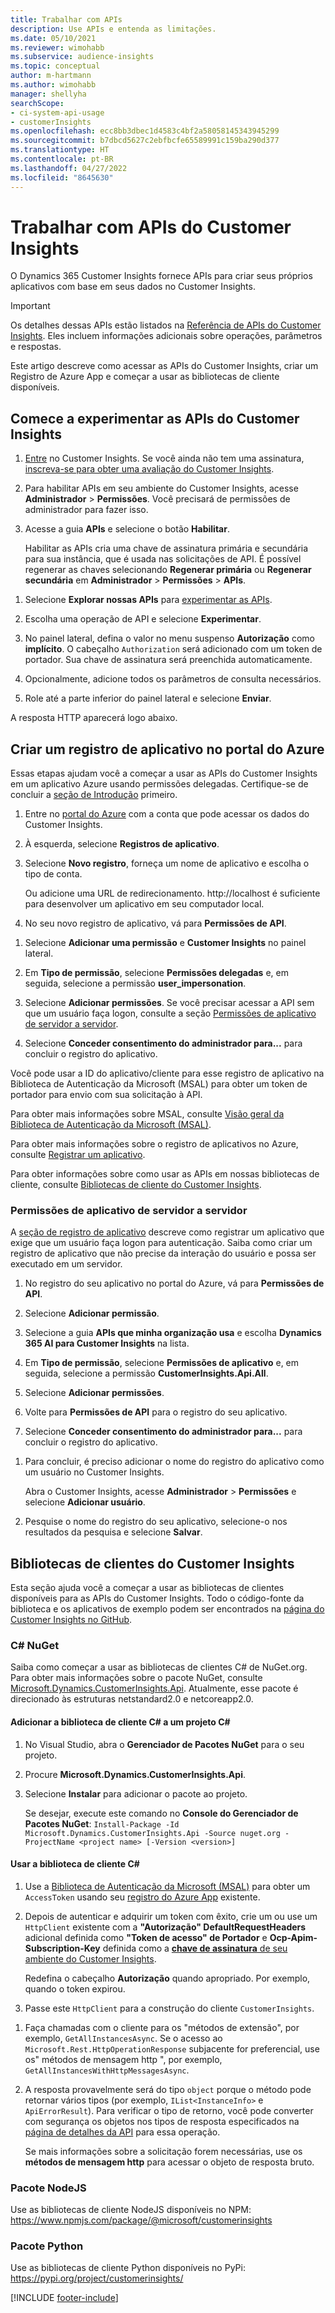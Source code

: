 ```yaml
---
title: Trabalhar com APIs
description: Use APIs e entenda as limitações.
ms.date: 05/10/2021
ms.reviewer: wimohabb
ms.subservice: audience-insights
ms.topic: conceptual
author: m-hartmann
ms.author: wimohabb
manager: shellyha
searchScope:
- ci-system-api-usage
- customerInsights
ms.openlocfilehash: ecc8bb3dbec1d4583c4bf2a58058145343945299
ms.sourcegitcommit: b7dbcd5627c2ebfbcfe65589991c159ba290d377
ms.translationtype: HT
ms.contentlocale: pt-BR
ms.lasthandoff: 04/27/2022
ms.locfileid: "8645630"
---
```

# <a name="work-with-customer-insights-apis"></a>Trabalhar com APIs do Customer Insights

O Dynamics 365 Customer Insights fornece APIs para criar seus próprios aplicativos com base em seus dados no Customer Insights.

> [!IMPORTANT]
> Os detalhes dessas APIs estão listados na [Referência de APIs do Customer Insights](https://developer.ci.ai.dynamics.com/api-details#api=CustomerInsights). Eles incluem informações adicionais sobre operações, parâmetros e respostas.

Este artigo descreve como acessar as APIs do Customer Insights, criar um Registro de Azure App e começar a usar as bibliotecas de cliente disponíveis.

## <a name="get-started-trying-the-customer-insights-apis"></a>Comece a experimentar as APIs do Customer Insights

1. [Entre](https://home.ci.ai.dynamics.com) no Customer Insights. Se você ainda não tem uma assinatura, [inscreva-se para obter uma avaliação do Customer Insights](https://aka.ms/tryci).

1. Para habilitar APIs em seu ambiente do Customer Insights, acesse **Administrador** > **Permissões**. Você precisará de permissões de administrador para fazer isso.

1. Acesse a guia **APIs** e selecione o botão **Habilitar**.    
 
   Habilitar as APIs cria uma chave de assinatura primária e secundária para sua instância, que é usada nas solicitações de API. É possível regenerar as chaves selecionando **Regenerar primária** ou **Regenerar secundária** em **Administrador** > **Permissões** > **APIs**.

<!--  :::image type="content" source="media/enable-apis.gif" alt-text="Enable Customer Insights APIs."::: -->

1. Selecione **Explorar nossas APIs** para [experimentar as APIs](https://developer.ci.ai.dynamics.com/api-details#api=CustomerInsights&operation=Get-all-instances).

1. Escolha uma operação de API e selecione **Experimentar**.

1. No painel lateral, defina o valor no menu suspenso **Autorização** como **implícito**. O cabeçalho `Authorization` será adicionado com um token de portador. Sua chave de assinatura será preenchida automaticamente.
  
1. Opcionalmente, adicione todos os parâmetros de consulta necessários.

1. Role até a parte inferior do painel lateral e selecione **Enviar**.

A resposta HTTP aparecerá logo abaixo.

<!--   :::image type="content" source="media/try-apis.gif" alt-text="How to test the APIs."::: -->

## <a name="create-a-new-app-registration-in-the-azure-portal"></a>Criar um registro de aplicativo no portal do Azure

Essas etapas ajudam você a começar a usar as APIs do Customer Insights em um aplicativo Azure usando permissões delegadas. Certifique-se de concluir a [seção de Introdução](#get-started-trying-the-customer-insights-apis) primeiro.

1. Entre no [portal do Azure](https://portal.azure.com) com a conta que pode acessar os dados do Customer Insights.

1. À esquerda, selecione **Registros de aplicativo**.

1. Selecione **Novo registro**, forneça um nome de aplicativo e escolha o tipo de conta.
 
   Ou adicione uma URL de redirecionamento. http://localhost é suficiente para desenvolver um aplicativo em seu computador local.

1. No seu novo registro de aplicativo, vá para **Permissões de API**.

<!--   :::image type="content" source="media/app-registration-1.gif" alt-text="How to set API permissions in App registration."::: -->

1. Selecione **Adicionar uma permissão** e **Customer Insights** no painel lateral.

1. Em **Tipo de permissão**, selecione **Permissões delegadas** e, em seguida, selecione a permissão **user_impersonation**.

1. Selecione **Adicionar permissões**. Se você precisar acessar a API sem que um usuário faça logon, consulte a seção [Permissões de aplicativo de servidor a servidor](#server-to-server-application-permissions).

1. Selecione **Conceder consentimento do administrador para...** para concluir o registro do aplicativo.

Você pode usar a ID do aplicativo/cliente para esse registro de aplicativo na Biblioteca de Autenticação da Microsoft (MSAL) para obter um token de portador para envio com sua solicitação à API.

<!-- :::image type="content" source="media/grant-admin-consent.gif" alt-text="How to grant admin consent."::: -->

Para obter mais informações sobre MSAL, consulte [Visão geral da Biblioteca de Autenticação da Microsoft (MSAL)](/azure/active-directory/develop/msal-overview).

Para obter mais informações sobre o registro de aplicativos no Azure, consulte [Registrar um aplicativo](/azure/active-directory/develop/quickstart-register-app.md#register-an-application).

Para obter informações sobre como usar as APIs em nossas bibliotecas de cliente, consulte [Bibliotecas de cliente do Customer Insights](#customer-insights-client-libraries).

### <a name="server-to-server-application-permissions"></a>Permissões de aplicativo de servidor a servidor

A [seção de registro de aplicativo](#create-a-new-app-registration-in-the-azure-portal) descreve como registrar um aplicativo que exige que um usuário faça logon para autenticação. Saiba como criar um registro de aplicativo que não precise da interação do usuário e possa ser executado em um servidor.

1. No registro do seu aplicativo no portal do Azure, vá para **Permissões de API**.

1. Selecione **Adicionar permissão**. 

1. Selecione a guia **APIs que minha organização usa** e escolha **Dynamics 365 AI para Customer Insights** na lista. 

1. Em **Tipo de permissão**, selecione **Permissões de aplicativo** e, em seguida, selecione a permissão **CustomerInsights.Api.All**.

1. Selecione **Adicionar permissões**.

1. Volte para **Permissões de API** para o registro do seu aplicativo.

1. Selecione **Conceder consentimento do administrador para...** para concluir o registro do aplicativo.

 <!--  :::image type="content" source="media/grant-admin-consent.gif" alt-text="How to grant admin consent."::: -->

1. Para concluir, é preciso adicionar o nome do registro do aplicativo como um usuário no Customer Insights.  
   
   Abra o Customer Insights, acesse **Administrador** > **Permissões** e selecione **Adicionar usuário**.

1. Pesquise o nome do registro do seu aplicativo, selecione-o nos resultados da pesquisa e selecione **Salvar**.

## <a name="customer-insights-client-libraries"></a>Bibliotecas de clientes do Customer Insights

Esta seção ajuda você a começar a usar as bibliotecas de clientes disponíveis para as APIs do Customer Insights. Todo o código-fonte da biblioteca e os aplicativos de exemplo podem ser encontrados na [página do Customer Insights no GitHub](https://github.com/microsoft/Dynamics365-CustomerInsights-Client-Libraries). 

### <a name="c-nuget"></a>C# NuGet

Saiba como começar a usar as bibliotecas de clientes C# de NuGet.org. Para obter mais informações sobre o pacote NuGet, consulte [Microsoft.Dynamics.CustomerInsights.Api](https://www.nuget.org/packages/Microsoft.Dynamics.CustomerInsights.Api/). Atualmente, esse pacote é direcionado às estruturas netstandard2.0 e netcoreapp2.0.

#### <a name="add-the-c-client-library-to-a-c-project"></a>Adicionar a biblioteca de cliente C# a um projeto C#

1. No Visual Studio, abra o **Gerenciador de Pacotes NuGet** para o seu projeto.

1. Procure **Microsoft.Dynamics.CustomerInsights.Api**.

1. Selecione **Instalar** para adicionar o pacote ao projeto.
 
   Se desejar, execute este comando no **Console do Gerenciador de Pacotes NuGet**: `Install-Package -Id Microsoft.Dynamics.CustomerInsights.Api -Source nuget.org -ProjectName <project name> [-Version <version>]`

 <!--  :::image type="content" source="media/visual-studio-nuget-package.gif" alt-text="Add NuGet package to Visual Studio project."::: -->

#### <a name="use-the-c-client-library"></a>Usar a biblioteca de cliente C#

1. Use a [Biblioteca de Autenticação da Microsoft (MSAL)](/azure/active-directory/develop/msal-overview) para obter um `AccessToken` usando seu [registro do Azure App](#create-a-new-app-registration-in-the-azure-portal) existente.

1. Depois de autenticar e adquirir um token com êxito, crie um ou use um `HttpClient` existente com a **"Autorização" DefaultRequestHeaders** adicional definida como **"Token de acesso" de Portador** e **Ocp-Apim-Subscription-Key** definida como a [**chave de assinatura** de seu ambiente do Customer Insights](#get-started-trying-the-customer-insights-apis).   
 
   Redefina o cabeçalho **Autorização** quando apropriado. Por exemplo, quando o token expirou.

1. Passe este `HttpClient` para a construção do cliente `CustomerInsights`.

<!--   :::image type="content" source="media/httpclient-sample.png" alt-text="Sample of httpclient."::: -->

1. Faça chamadas com o cliente para os "métodos de extensão", por exemplo, `GetAllInstancesAsync`. Se o acesso ao `Microsoft.Rest.HttpOperationResponse` subjacente for preferencial, use os" métodos de mensagem http ", por exemplo, `GetAllInstancesWithHttpMessagesAsync`.

1. A resposta provavelmente será do tipo `object` porque o método pode retornar vários tipos (por exemplo, `IList<InstanceInfo>` e `ApiErrorResult`). Para verificar o tipo de retorno, você pode converter com segurança os objetos nos tipos de resposta especificados na [página de detalhes da API](https://developer.ci.ai.dynamics.com/api-details#api=CustomerInsights) para essa operação.    
   
   Se mais informações sobre a solicitação forem necessárias, use os **métodos de mensagem http** para acessar o objeto de resposta bruto.

### <a name="nodejs-package"></a>Pacote NodeJS

Use as bibliotecas de cliente NodeJS disponíveis no NPM: https://www.npmjs.com/package/@microsoft/customerinsights

### <a name="python-package"></a>Pacote Python

Use as bibliotecas de cliente Python disponíveis no PyPi: https://pypi.org/project/customerinsights/

[!INCLUDE [footer-include](includes/footer-banner.md)]
